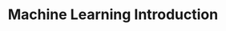 ---
layout: course
title: Machine Learning Introduction 
audience: Investors, Project Managers, Engineers
objectives:
    - Understand practical applications of Machine Learning, and real-world use cases.
    - Detailed understanding of the Machine Learning process, model development, training, and hosting.
    - Practical experience through live coding sessions to gain hands-on exposure to coding intricacies.
takeaways:
    - Deep Learning Project
    - Traditional Machine Learning Project 
description:
    Embark on a three-day exploration of Machine Learning in this workshop. Day 1 delves into real-world use cases, offering a nuanced understanding of ML's impact on businesses, particularly tailored for investors. Day 2 provides project managers and enthusiasts with a detailed overview of the ML landscape, focusing on the essential steps involved in building, training, and hosting ML models. The final day is dedicated to a hands-on experience through a live code session, offering participants the opportunity to observe the practical implementation of an ML pipeline.
instructors:
    - name: Ali Mzahem
      img: /assets/img/instructor_aam.png
      link: https://www.linkedin.com/in/ali-mzahem-005459113
assistants:
---